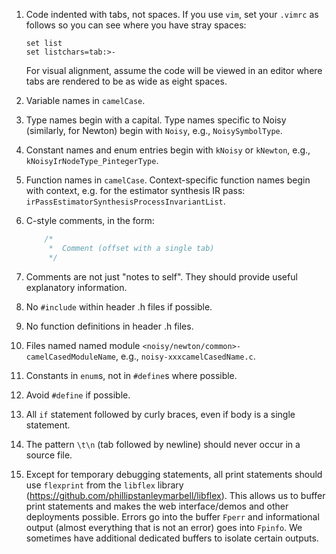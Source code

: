 1.	Code indented with tabs, not spaces. If you use `vim`, set your `.vimrc` as follows so you can see where you have stray spaces:
	````
	set list
	set listchars=tab:>-
	````
	For visual alignment, assume the code will be viewed in an editor where tabs are rendered to be as wide as eight spaces.

2.	Variable names in `camelCase`.

3.	Type names begin with a capital. Type names specific to Noisy (similarly, for Newton) begin with `Noisy`, e.g., `NoisySymbolType`.

4.	Constant names and enum entries begin with `kNoisy` or `kNewton`, e.g., `kNoisyIrNodeType_PintegerType`.

5.	Function names in `camelCase`. Context-specific function names begin with context, e.g. for the estimator synthesis IR pass: `irPassEstimatorSynthesisProcessInvariantList`.

6.	C-style comments, in the form:
	````c
		/*
		 *	Comment (offset with a single tab)
		 */
	````

7.	Comments are not just "notes to self". They should provide useful explanatory information.

8.	No `#include` within header .h files if possible.

9.	No function definitions in header .h files.

10.	Files named named module `<noisy/newton/common>-camelCasedModuleName`, e.g., `noisy-xxxcamelCasedName.c`.

11.	Constants in `enum`s, not in `#define`s where possible.

12.	Avoid `#define` if possible.

13.	All `if` statement followed by curly braces, even if body is a single statement.

14.	The pattern `\t\n` (tab followed by newline) should never occur in a source file.

15.	Except for temporary debugging statements, all print statements should use `flexprint` from the `libflex` library (https://github.com/phillipstanleymarbell/libflex). This allows us to buffer print statements and makes the web interface/demos and other deployments possible. Errors go into the buffer `Fperr` and informational output (almost everything that is not an error) goes into `Fpinfo`. We sometimes have additional dedicated buffers to isolate certain outputs.
